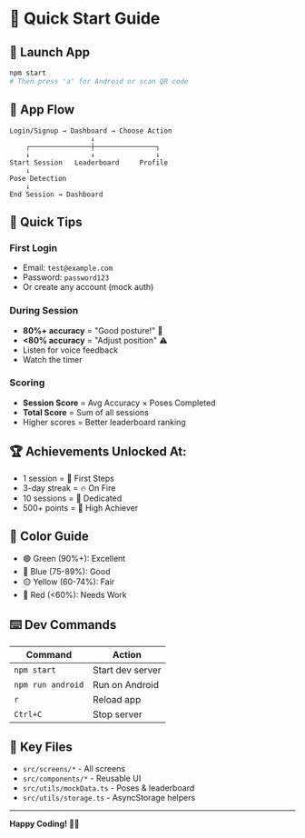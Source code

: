 # 🎯 Quick Start Guide

## 🚀 Launch App
```bash
npm start
# Then press 'a' for Android or scan QR code
```

## 📱 App Flow

```
Login/Signup → Dashboard → Choose Action
                    ↓
    ┌───────────────┼───────────────┐
    ↓               ↓               ↓
Start Session   Leaderboard     Profile
    ↓
Pose Detection
    ↓
End Session → Dashboard
```

## 🔑 Quick Tips

### First Login
- Email: `test@example.com`
- Password: `password123`
- Or create any account (mock auth)

### During Session
- **80%+ accuracy** = "Good posture!" 🎉
- **<80% accuracy** = "Adjust position" ⚠️
- Listen for voice feedback
- Watch the timer

### Scoring
- **Session Score** = Avg Accuracy × Poses Completed
- **Total Score** = Sum of all sessions
- Higher scores = Better leaderboard ranking

## 🏆 Achievements Unlocked At:
- 1 session = 🎯 First Steps
- 3-day streak = 🔥 On Fire
- 10 sessions = 💪 Dedicated
- 500+ points = 🌟 High Achiever

## 🎨 Color Guide
- 🟢 Green (90%+): Excellent
- 🔵 Blue (75-89%): Good
- 🟡 Yellow (60-74%): Fair
- 🔴 Red (<60%): Needs Work

## ⌨️ Dev Commands
| Command | Action |
|---------|--------|
| `npm start` | Start dev server |
| `npm run android` | Run on Android |
| `r` | Reload app |
| `Ctrl+C` | Stop server |

## 📂 Key Files
- `src/screens/*` - All screens
- `src/components/*` - Reusable UI
- `src/utils/mockData.ts` - Poses & leaderboard
- `src/utils/storage.ts` - AsyncStorage helpers

---

**Happy Coding! 🧘‍♀️**
